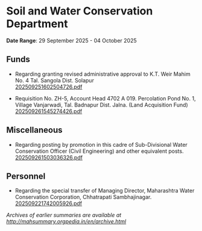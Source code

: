 # Soil and Water Conservation Department

**Date Range**: 29 September 2025 - 04 October 2025


## Funds
- Regarding granting revised administrative approval to K.T. Weir Mahim No. 4 Tal. Sangola Dist. Solapur\
  [202509251602504726.pdf](https://gr.maharashtra.gov.in/Site/Upload/Government%20Resolutions/English/202509251602504726.pdf)

- Requisition No. ZH-5, Account Head 4702 A 019. Percolation Pond No. 1, Village Vanjarwadi, Tal. Badnapur Dist. Jalna. (Land Acquisition Fund)\
  [202509261545274426.pdf](https://gr.maharashtra.gov.in/Site/Upload/Government%20Resolutions/English/202509261545274426.pdf)

## Miscellaneous
- Regarding posting by promotion in this cadre of Sub-Divisional Water Conservation Officer (Civil Engineering) and other equivalent posts.\
  [202509261503036326.pdf](https://gr.maharashtra.gov.in/Site/Upload/Government%20Resolutions/English/202509261503036326.pdf)

## Personnel
- Regarding the special transfer of Managing Director, Maharashtra Water Conservation Corporation, Chhatrapati Sambhajinagar.\
  [202509221742005926.pdf](https://gr.maharashtra.gov.in/Site/Upload/Government%20Resolutions/English/202509221742005926.pdf)


*Archives of earlier summaries are available at http://mahsummary.orgpedia.in/en/archive.html*